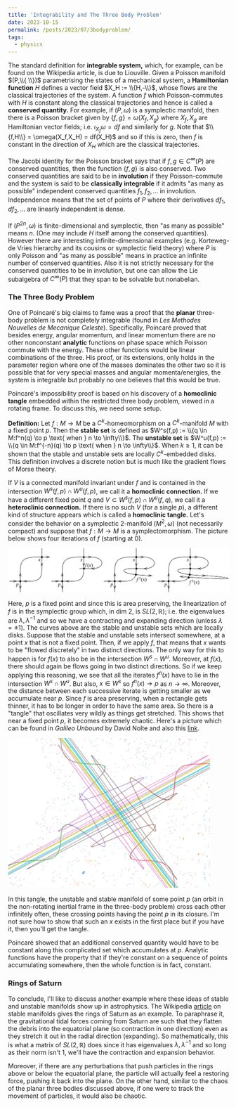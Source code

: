 ```yaml
---
title: 'Integrability and The Three Body Problem'
date: 2023-10-15
permalink: /posts/2023/07/3bodyproblem/
tags:
  - physics
---
```


The standard definition for **integrable system,** which, for example, can be found on the Wikipedia article, is due to Liouville. Given a Poisson manifold $(P,\\{ \\})$ parametrising the states of a mechanical system, a **Hamiltonian function** $H$ defines a vector field $X_H := \\{H,-\\}$, whose flows are the classical trajectories of the system. A function $f$ which Poisson-commutes with $H$ is constant along the classical trajectories and hence is called a **conserved quantity.** For example, if $(P,\omega)$ is a symplectic manifold, then there is a Poisson bracket given by $\{f,g\} = \omega(X_f,X_g)$ where $X_f,X_g$ are Hamiltonian vector fields; i.e. $\iota_{X_f} \omega = df$ and similarly for $g$. Note that $\\{f,H\\} = \omega(X_f,X_H) = df(X_H)$ and so if this is zero, then $f$ is constant in the direction of $X_H$ which are the classical trajectories.

The Jacobi identity for the Poisson bracket says that if $f,g \in C^\infty(P)$ are conserved quantities, then the function $\{f,g\}$ is also conserved. Two conserved quantities are said to be in **involution** if they Poisson-commute and the system is said to be **classically integrable** if it admits "as many as possible" independent conserved quantities $f_1,f_2,...$ in involution. Independence means that the set of points of $P$ where their derivatives $df_1,df_2,...$ are linearly independent is dense.

If $(P^{2n},\omega)$ is finite-dimensional and symplectic, then "as many as possible" means $n$. (One may include $H$ itself among the conserved quantities). However there are interesting infinite-dimensional examples (e.g. Korteweg-de Vries hierarchy and its cousins or symplectic field theory) where $P$ is only Poisson and "as many as possible" means in practice an infinite number of conserved quantities. Also it is not strictly necessary for the conserved quantities to be in involution, but one can allow the Lie subalgebra of $C^\infty(P)$ that they span to be solvable but nonabelian.

### The Three Body Problem

One of Poincaré's big claims to fame was a proof that the **planar** three-body problem is not completely integrable (found in _Les Methodes Nouvelles de Mecanique Celeste_). Specifically, Poincaré proved that besides energy, angular momentum, and linear momentum there are no other nonconstant **analytic** functions on phase space which Poisson commute with the energy. These other functions would be linear combinations of the three. His proof, or its extensions, only holds in the parameter region where one of the masses dominates the other two so it is possible that for very special masses and angular momenta/energies, the system is integrable but probably no one believes that this would be true. 

Poincaré's impossibility proof is based on his discovery of a **homoclinic tangle** embedded within the restricted three body problem, viewed in a rotating frame. To discuss this, we need some setup.

**Definition:** Let $f:M \to M$ be a $C^k$-homeomorphism on a $C^k$-manifold $M$ with a fixed point $p$. Then the **stable set** is defined as $W^s(f,p) := \\{q \in M:f^n(q) \to p \text{ when } n \to \infty\\}$. The **unstable set** is $W^u(f,p) := \\{q \in M:f^{-n}(q) \to p \text{ when } n \to \infty\\}$. When $k \geq 1$, it can be shown that the stable and unstable sets are locally $C^k$-embedded disks. This definition involves a discrete notion but is much like the gradient flows of Morse theory.

If $V$ is a connected manifold invariant under $f$ and is contained in the intersection $W^s(f,p) \cap W^u(f,p)$, we call it a **homoclinic connection.** If we have a different fixed point $q$ and $V \subset W^s(f,p) \cap W^u(f,q)$, we call it a **heteroclinic connection.** If there is no such $V$ (for a single $p$), a different kind of structure appears which is called a **homoclinic tangle.** Let's consider the behavior on a symplectic 2-manifold $(M^2,\omega)$ (not necessarily compact) and suppose that $f:M \to M$ is a symplectomorphism. The picture below shows four iterations of $f$ (starting at 0).

![label](/files/cb9d01e72deb540850dd3bc96db149ae.png)

Here, $p$ is a fixed point and since this is area preserving, the linearization of $f$ is in the symplectic group which, in dim 2, is $SL(2,\mathbb{R})$; i.e. the eigenvalues are $\lambda,\lambda^{-1}$ and so we have a contracting and expanding direction (unless $\lambda = \pm 1$). The curves above are the stable and unstable sets which are locally disks. Suppose that the stable and unstable sets intersect somewhere, at a point $x$ that is not a fixed point. Then, if we apply $f$, that means that $x$ wants to be "flowed discretely" in two distinct directions. The only way for this to happen is for $f(x)$ to also be in the intersection $W^s \cap W^u$. Moreover, at $f(x)$, there should again be flows going in two distinct directions. So if we keep applying this reasoning, we see that all the iterates $f^n(x)$ have to lie in the intersection $W^s \cap W^u$. But also, $x \in W^s$ so $f^n(x) \to p$ as $n \to \infty$. Moreover, the distance between each successive iterate is getting smaller as we accumulate near $p$. Since $f$ is area preserving, when a rectangle gets thinner, it has to be longer in order to have the same area. So there is a "tangle" that oscillates very wildly as things get stretched. This shows that near a fixed point $p$, it becomes extremely chaotic. Here's a picture which can be found in _Galileo Unbound_ by David Nolte and also this [link](https://galileo-unbound.blog/tag/standard-map/).

![label](/files/c21751dd5732aeacdad70a1cd80d98ba.png)

In this tangle, the unstable and stable manifold of some point $p$ (an orbit in the non-rotating inertial frame in the three-body problem) cross each other infinitely often, these crossing points having the point $p$ in its closure. I'm not sure how to show that such an $x$ exists in the first place but if you have it, then you'll get the tangle.

Poincaré showed that an additional conserved quantity would have to be constant along this complicated set which accumulates at $p$. Analytic functions have the property that if they're constant on a sequence of points accumulating somewhere, then the whole function is in fact, constant.

### Rings of Saturn

To conclude, I'll like to discuss another example where these ideas of stable and unstable manifolds show up in astrophysics. The Wikipedia [article](https://en.wikipedia.org/wiki/Stable_manifold) on stable manifolds gives the rings of Saturn as an example. To paraphrase it, the gravitational tidal forces coming from Saturn are such that they flatten the debris into the equatorial plane (so contraction in one direction) even as they stretch it out in the radial direction (expanding). So mathematically, this is what a matrix of $SL(2,\mathbb{R})$ does since it has eigenvalues $\lambda,\lambda^{-1}$ and so long as their norm isn't 1, we'll have the contraction and expansion behavior.

Moreover, if there are any perturbations that push particles in the rings above or below the equatorial plane, the particle will actually feel a restoring force, pushing it back into the plane. On the other hand, similar to the chaos of the planar three bodies discussed above, if one were to track the movement of particles, it would also be chaotic.
